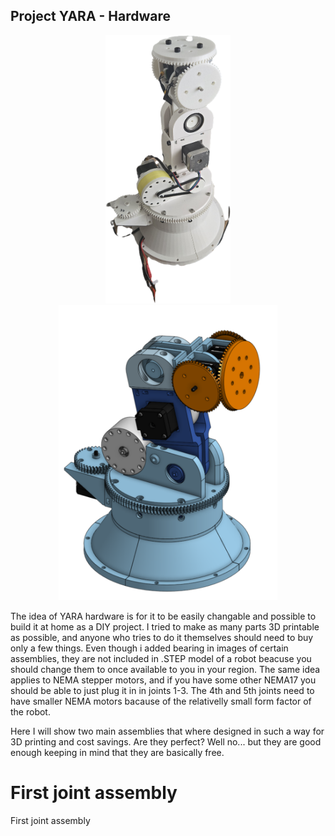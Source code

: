 ## Project YARA - Hardware
<p align="center">
 <img src="https://github.com/aSrki/YARA-Hardware/blob/main/YARA.png?raw=true" width="200" padding-right:10px/> <img src="https://github.com/aSrki/YARA-Hardware/blob/main/RobotAssembly.png?raw=true" width="350" />
</p>

The idea of YARA hardware is for it to be easily changable and possible to build it at home as a DIY project. 
I tried to make as many parts 3D printable as possible, and anyone who tries to do it themselves should need to buy only a few things. 
Even though i added bearing in images of certain assemblies, they are not included in .STEP model of a robot beacuse you should change
them to once available to you in your region. The same idea applies to NEMA stepper motors, and if you have some other NEMA17 you should be able to just plug it in in joints 1-3.
The 4th and 5th joints need to have smaller NEMA motors bacause of the relativelly small form factor of the robot.

Here I will show two main assemblies that where designed in such a way for 3D printing and cost savings. Are they perfect? Well no... but they are good enough keeping in mind that they are basically free.

# First joint assembly
First joint assembly 

